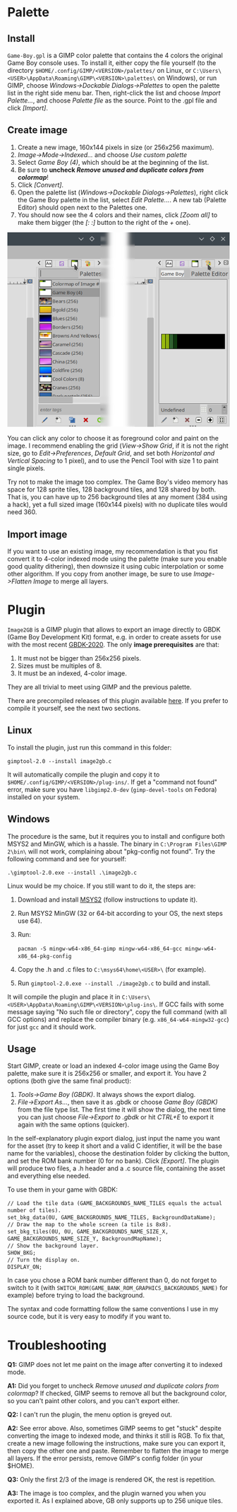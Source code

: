 Palette
=======

Install
-------

`Game-Boy.gpl` is a GIMP color palette that contains the 4 colors the original
Game Boy console uses. To install it, either copy the file yourself (to the
directory `$HOME/.config/GIMP/<VERSION>/palettes/` on Linux, or
`C:\Users\<USER>\AppData\Roaming\GIMP\<VERSION>\palettes\` on Windows), or run
GIMP, choose *Windows->Dockable Dialogs->Palettes* to open the palette list in
the right side menu bar. Then, right-click the list and choose
*Import Palette...*, and choose *Palette file* as the source. Point to the .gpl
file and click *[Import]*.

Create image
------------

1. Create a new image, 160x144 pixels in size (or 256x256 maximum).
2. *Image->Mode->Indexed...* and choose *Use custom palette*
3. Select *Game Boy (4)*, which should be at the beginning of the list.
4. Be sure to **uncheck _Remove unused and duplicate colors from colormap_**!
5. Click *[Convert]*.
6. Open the palette list (*Windows->Dockable Dialogs->Palettes*), right click
   the Game Boy palette in the list, select *Edit Palette...*. A new tab
   (Palette Editor) should open next to the Palettes one.
7. You should now see the 4 colors and their names, click *[Zoom all]* to make
   them bigger (the *[: :]* button to the right of the *+* one).

![GIMP interface](GIMP.png "GIMP interface, with palette tabs")

You can click any color to choose it as foreground color and paint on the image.
I recommend enabling the grid (*View->Show Grid*, if it is not the right size,
go to *Edit->Preferences*, *Default Grid*, and set both
*Horizontal and Vertical Spacing* to 1 pixel), and to use the Pencil Tool with
size 1 to paint single pixels.

Try not to make the image too complex. The Game Boy's video memory has space for
128 sprite tiles, 128 background tiles, and 128 shared by both. That is, you can
have up to 256 background tiles at any moment (384 using a hack), yet a full
sized image (160x144 pixels) with no duplicate tiles would need 360.

Import image
------------

If you want to use an existing image, my recommendation is that you fist convert
it to 4-color indexed mode using the palette (make sure you enable good quality
dithering), then downsize it using cubic interpolation or some other algorithm.
If you copy from another image, be sure to use *Image->Flatten Image* to merge
all layers.

Plugin
======

`Image2GB` is a GIMP plugin that allows to export an image directly to GBDK
(Game Boy Development Kit) format, e.g. in order to create assets for use with
the most recent [GBDK-2020](https://github.com/gbdk-2020/gbdk-2020). The only
**image prerequisites** are that:

1. It must not be bigger than 256x256 pixels.
2. Sizes must be multiples of 8.
3. It must be an indexed, 4-color image.

They are all trivial to meet using GIMP and the previous palette.

There are precompiled releases of this plugin available
[here](https://github.com/DaSalba/Image2GB/releases). If you prefer to compile
it yourself, see the next two sections.

Linux
-----

To install the plugin, just run this command in this folder:

	gimptool-2.0 --install image2gb.c

It will automatically compile the plugin and copy it to
`$HOME/.config/GIMP/<VERSION>/plug-ins/`. If get a "command not found" error,
make sure you have `libgimp2.0-dev` (`gimp-devel-tools` on Fedora) installed on
your system.

Windows
-------

The procedure is the same, but it requires you to install and configure both
MSYS2 and MinGW, which is a hassle. The binary in `C:\Program Files\GIMP 2\bin\`
will not work, complaining about "pkg-config not found". Try the following
command and see for yourself:

	.\gimptool-2.0.exe --install .\image2gb.c

Linux would be my choice. If you still want to do it, the steps are:

1. Download and install [MSYS2](https://www.msys2.org/) (follow instructions to
   update it).
2. Run MSYS2 MinGW (32 or 64-bit according to your OS, the next steps use 64).
3. Run:

	`pacman -S mingw-w64-x86_64-gimp mingw-w64-x86_64-gcc mingw-w64-x86_64-pkg-config`

4. Copy the .h and .c files to `C:\msys64\home\<USER>\` (for example).
5. Run `gimptool-2.0.exe --install ./image2gb.c` to build and install.

It will compile the plugin and place it in
`C:\Users\<USER>\AppData\Roaming\GIMP\<VERSION>\plug-ins\`. If GCC fails with
some message saying "No such file or directory", copy the full command (with all
GCC options) and replace the compiler binary (e.g. `x86_64-w64-mingw32-gcc`) for
just `gcc` and it should work.

Usage
-----

Start GIMP, create or load an indexed 4-color image using the Game Boy palette,
make sure it is 256x256 or smaller, and export it. You have 2 options (both give
the same final product):

1. *Tools->Game Boy (GBDK)*. It always shows the export dialog.
2. *File->Export As...*, then save it as .gbdk or choose *Game Boy (GBDK)*
   from the file type list. The first time it will show the dialog, the next
   time you can just choose *File->Export to <NAME>.gbdk* or hit *CTRL+E* to
   export it again with the same options (quicker).

In the self-explanatory plugin export dialog, just input the name you want for
the asset (try to keep it short and a valid C identifier, it will be the base
name for the variables), choose the destination folder by clicking the button,
and set the ROM bank number (0 for no bank). Click *[Export]*. The plugin will
produce two files, a .h header and a .c source file, containing the asset and
everything else needed.

To use them in your game with GBDK:

	// Load the tile data (GAME_BACKGROUNDS_NAME_TILES equals the actual number of tiles).
	set_bkg_data(0U, GAME_BACKGROUNDS_NAME_TILES, BackgroundDataName);
	// Draw the map to the whole screen (a tile is 8x8).
	set_bkg_tiles(0U, 0U, GAME_BACKGROUNDS_NAME_SIZE_X, GAME_BACKGROUNDS_NAME_SIZE_Y, BackgroundMapName);
	// Show the background layer.
	SHOW_BKG;
	// Turn the display on.
	DISPLAY_ON;

In case you chose a ROM bank number different than 0, do not forget to switch to
it (with `SWITCH_ROM(GAME_BANK_ROM_GRAPHICS_BACKGROUNDS_NAME)` for example)
before trying to load the background.

The syntax and code formatting follow the same conventions I use in my source
code, but it is very easy to modify if you want to.

Troubleshooting
===============

**Q1:** GIMP does not let me paint on the image after converting it to indexed
        mode.

**A1:** Did you forget to uncheck
        *Remove unused and duplicate colors from colormap*? If checked, GIMP
        seems to remove all but the background color, so you can't paint other
        colors, and you can't export either.

**Q2:** I can't run the plugin, the menu option is greyed out.

**A2:** See error above. Also, sometimes GIMP seems to get "stuck" despite
        converting the image to indexed mode, and thinks it still is RGB. To fix
        that, create a new image following the instructions, make sure you can
        export it, then copy the other one and paste. Remember to flatten the
        image to merge all layers. If the error persists, remove GIMP's config
        folder (in your $HOME).

**Q3:** Only the first 2/3 of the image is rendered OK, the rest is repetition.

**A3:** The image is too complex, and the plugin warned you when you exported
        it. As I explained above, GB only supports up to 256 unique tiles.
